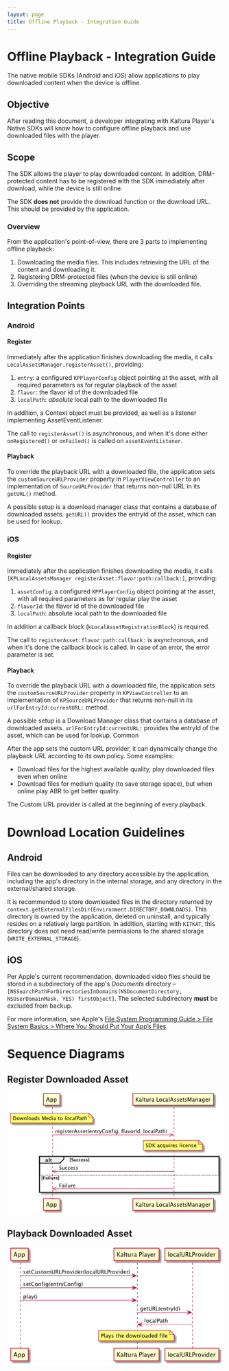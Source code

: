```yaml
---
layout: page
title: Offline Playback - Integration Guide
---
```


# Offline Playback - Integration Guide

The native mobile SDKs (Android and iOS) allow applications to play downloaded content when the device is offline.


## Objective
After reading this document, a developer integrating with Kaltura Player's Native SDKs will know how to configure offline playback and use downloaded files with the player.


## Scope
The SDK allows the player to play downloaded content. In addition, DRM-protected content has to be registered with the SDK immediately after download, while the device is still online.

The SDK **does not** provide the download function or the download URL. This should be provided by the application.

### Overview
From the application's point-of-view, there are 3 parts to implementing offline playback:

1. Downloading the media files. This includes retrieving the URL of the content and downloading it.
2. Registering DRM-protected files (when the device is still online)
3. Overriding the streaming playback URL with the downloaded file.

## Integration Points

### Android

#### Register


Immediately after the application finishes downloading the media, it calls `LocalAssetsManager.registerAsset()`, providing:

1. `entry`: a configured `KPPlayerConfig` object pointing at the asset, with all required parameters as for regular playback of the asset
2. `flavor`: the flavor id of the downloaded file
3. `localPath`: *absolute* local path to the downloaded file

In addition, a Context object must be provided, as well as a listener implementing AssetEventListener.

The call to `registerAsset()` is asynchronous, and when it's done either `onRegistered()` or `onFailed()` is called on `assetEventListener`.

#### Playback
To override the playback URL with a downloaded file, the application sets the `customSourceURLProvider` property in `PlayerViewController` to an implementation of `SourceURLProvider` that returns non-null URL in its `getURL()` method.

A possible setup is a download manager class that contains a database of downloaded assets. `getURL()` provides the entryId of the asset, which can be used for lookup.

### iOS

#### Register

Immediately after the application finishes downloading the media, it calls `[KPLocalAssetsManager registerAsset:flavor:path:callback:]`, providing:

1. `assetConfig`: a configured `KPPlayerConfig` object pointing at the asset, with all required parameters as for regular play the asset
2. `flavorId`: the flavor id of the downloaded file
3. `localPath`: absolute local path to the downloaded file

In addition a callback block (`kLocalAssetRegistrationBlock`) is required.

The call to `registerAsset:flavor:path:callback:` is asynchronous, and when it's done the callback block is called. In case of an error, the error parameter is set.

#### Playback

To override the playback URL with a downloaded file, the application sets the `customSourceURLProvider` property in `KPViewController` to an implementation of `KPSourceURLProvider` that returns non-null in its `urlForEntryId:currentURL:` method.

A possible setup is a Download Manager class that contains a database of downloaded assets. `urlForEntryId:currentURL:` provides the entryId of the asset, which can be used for lookup.
Common

After the app sets the custom URL provider, it can dynamically change the playback URL according to its own policy. Some examples:

* Download files for the highest available quality, play downloaded files even when online
* Download files for medium quality (to save storage space), but when online play ABR to get better quality.

The Custom URL provider is called at the beginning of every playback.

# Download Location Guidelines

## Android

Files can be downloaded to any directory accessible by the application, including the app's directory in the internal storage, and any directory in the external/shared storage.

It is recommended to store downloaded files in the directory returned by `context.getExternalFilesDir(Environment.DIRECTORY_DOWNLOADS)`. This directory is owned by the application, deleted on uninstall, and typically resides on a relatively large partition. In addition, starting with `KITKAT`, this directory does not need read/write permissions to the shared storage (`WRITE_EXTERNAL_STORAGE`).

## iOS
Per Apple's current recommendation, downloaded video files should be stored in a subdirectory of the app's *Documents* directory – `[NSSearchPathForDirectoriesInDomains(NSDocumentDirectory, NSUserDomainMask, YES) firstObject]`. The selected subdirectory **must** be excluded from backup.

For more information, see Apple's [File System Programming Guide > File System Basics > Where You Should Put Your App’s Files](https://developer.apple.com/library/ios/documentation/FileManagement/Conceptual/FileSystemProgrammingGuide/FileSystemOverview/FileSystemOverview.html#//apple_ref/doc/uid/TP40010672-CH2-SW28).

# Sequence Diagrams

## Register Downloaded Asset
![Register](Offline-Register.png)

## Playback Downloaded Asset
![Playback](Offline-Playback.png)
